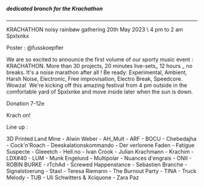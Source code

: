 ##### dedicated branch for the Krachathon

----
KRACHATHON
noisy rainbøw gathering
20th May 2023 \ 4 pm to 2 am
Spxlxnkx

Poster : @fusskoepfler

We are so excited to announce the first volume of our sporty music event : KRACHATHON.
More than 30 projects, 20 minutes live-sets_ 12 hours _ no breaks. It's a noise marathon after all ! 
Be ready: Experimental, Ambient, Harsh Noise, Electronic, Free improvisation, Electro Break, Speedcore. Wowza!  We're kicking off this amazing festival from 4 pm outside in the comfortable yard of Spxlxnke and move inside later when the sun is down. 

Donation 7-12e 

Krach on! 

Line up : 

3D Printed Land Mine - Alwin Weber - AH_Mult - ARF - BOCU - Chebedajha - Cock'n'Roach - Deeskalationskommando - Der verlorene Faden - Fatigue Suspecte - Gleeetch - Hell.no - Ivan Crook - Julian Krachmann - Krachim - LDX#40 - LUM - Munk Engelund - Multipolar - Nuances d'engrais - ONII - ROBIN BURKE - rTchAd - Screwed Happenstance - Sebastien Branche - Signalstoerung - Staxl - Teresa Riemann - The Burnout Party - TINA - Truck Melody - TUB - Uli Schwitters & Xciquone - Zara Paz
